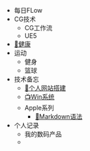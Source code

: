 * 每日FLow
* CG技术
  * CG工作流 
  * UE5
* [💪健康](/ProjectDocs/💪健康.md)
* 运动
  * 健身
  * 篮球
* 技术备忘
  * [📡个人网站搭建](/ProjectDocs/📡个人网站搭建.md)
  * [📺Win系统](/ProjectDocs/📺Win系统.md)
  * Apple系列
    * [🍩Markdown语法](/ProjectDocs/🍩Markdown语法.md)
* 个人记录
  * 我的数码产品
  * 

